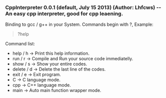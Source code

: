 ### CppInterpreter 0.0.1 (default, July 15 2013) (Author: Lhfcws) -- An easy cpp interpreter, good for cpp leaening.
Binding to gcc / g++ in your System.
Commands begin with ?, Example: 
> ?help

Command list:
+ help / h    -> Print this help information.
+ run / r     -> Compile and Run your source code immediatelly.
+ show / s    -> Show your entire codes.
+ delete / d  -> Delete the last line of the codes.
+ exit / e    -> Exit program.
+ C           -> C language mode.
+ cpp         -> C++ language mode.
+ main        -> Auto main function wrapper mode.

